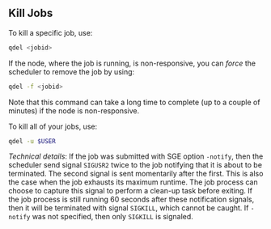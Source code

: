 ## Kill Jobs

To kill a specific job, use:

```sh
qdel <jobid>
```

If the node, where the job is running, is non-responsive, you can _force_ the scheduler to remove the job by using:

```sh
qdel -f <jobid>
```

Note that this command can take a long time to complete (up to a couple of minutes) if the node is non-responsive.

To kill all of your jobs, use:

```sh
qdel -u $USER
```


_Technical details_: If the job was submitted with SGE option `-notify`, then the scheduler send signal `SIGUSR2` twice to the job notifying that it is about to be terminated. The second signal is sent momentarily after the first. This is also the case when the job exhausts its maximum runtime.  The job process can choose to capture this signal to perform a clean-up task before exiting.  If the job process is still running 60 seconds after these notification signals, then it will be terminated with signal `SIGKILL`, which cannot be caught.  If `-notify` was not specified, then only `SIGKILL` is signaled.

